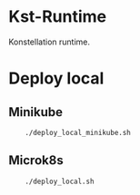 # Kst-Runtime

Konstellation runtime.


# Deploy local
## Minikube
```
    ./deploy_local_minikube.sh
```
## Microk8s
```
    ./deploy_local.sh
```
